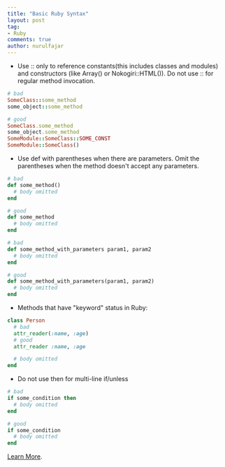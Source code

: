 ```yaml
---
title: "Basic Ruby Syntax"
layout: post
tag:
- Ruby
comments: true
author: nurulfajar
---
```


* Use :: only to reference constants(this includes classes and modules) and constructors (like Array() or Nokogiri::HTML()). Do not use :: for regular method invocation.

```ruby
# bad
SomeClass::some_method
some_object::some_method

# good
SomeClass.some_method
some_object.some_method
SomeModule::SomeClass::SOME_CONST
SomeModule::SomeClass()
```

* Use def with parentheses when there are parameters. Omit the parentheses when the method doesn't accept any parameters.

```ruby
# bad
def some_method()
  # body omitted
end

# good
def some_method
  # body omitted
end

# bad
def some_method_with_parameters param1, param2
  # body omitted
end

# good
def some_method_with_parameters(param1, param2)
  # body omitted
end
```
* Methods that have "keyword" status in Ruby:

```ruby
class Person
  # bad
  attr_reader(:name, :age)
  # good
  attr_reader :name, :age

  # body omitted
end
```

* Do not use then for multi-line if/unless

```ruby
# bad
if some_condition then
  # body omitted
end

# good
if some_condition
  # body omitted
end
```

[Learn More](https://github.com/bbatsov/ruby-style-guide#syntax).
